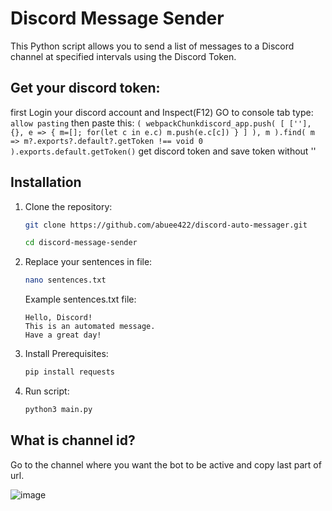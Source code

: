 # Discord Message Sender

This Python script allows you to send a list of messages to a Discord channel at specified intervals using the Discord Token.

## Get your discord token:

first Login your discord account and Inspect(F12) GO to console tab type:
```allow pasting```
then paste this:
    ```
    (
    webpackChunkdiscord_app.push(
        [
            [''],
            {},
            e => {
                m=[];
                for(let c in e.c)
                    m.push(e.c[c])
            }
        ]
    ),
    m
    ).find(
    m => m?.exports?.default?.getToken !== void 0
    ).exports.default.getToken()
    ```
get discord token and save token without ''

## Installation

1. Clone the repository:
    ```bash
    git clone https://github.com/abuee422/discord-auto-messager.git
    ```
    ```bash
    cd discord-message-sender
    ```
2. Replace your sentences in file:
    ```bash
    nano sentences.txt
    ```
    Example sentences.txt file:
    ```
    Hello, Discord!
    This is an automated message.
    Have a great day!
    ```
3. Install Prerequisites:
    ```bash
    pip install requests
    ```
4. Run script:
    ```bash
    python3 main.py
    ```
## What is channel id?
Go to the channel where you want the bot to be active and copy last part of url.

![image](https://github.com/user-attachments/assets/5a516d29-2de4-476c-85f4-2ae1e5128412)


